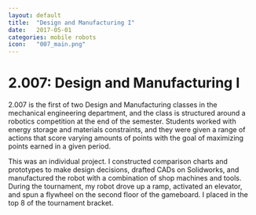 ```yaml
---
layout: default
title:  "Design and Manufacturing I"
date:   2017-05-01
categories: mobile robots
icon:	"007_main.png"
---
```


<h1>2.007: Design and Manufacturing I</h1>

<p>​​<span class="image left"><img src="{{ site.url }}{{ site.baseurl }}/images/007/xwing.jpg" alt="" /></span>2.007 is the first of two Design and Manufacturing classes in the mechanical engineering department, and the class is structured around a robotics competition at the end of the semester. Students worked with energy storage and materials constraints, and they were given a range of actions that score varying amounts of points with the goal of maximizing points earned in a given period.</p>

<p>​​​This was an individual project. I constructed comparison charts and prototypes to make design decisions, drafted CADs on Solidworks, and manufactured the robot with a combination of shop machines and tools. During the tournament, my robot drove up a ramp, activated an elevator, and spun a flywheel on the second floor of the gameboard. I placed in the top 8 of the tournament bracket.</p>

<div class="box alt">
<div class="row uniform">
<div class="4u"><span class="image fit"><img src="{{ site.url }}{{ site.baseurl }}/images/007/1.jpg" alt="" /></span></div>
<div class="4u"><span class="image fit"><img src="{{ site.url }}{{ site.baseurl }}/images/007/2.jpg" alt="" /></span></div>
<div class="4u$"><span class="image fit"><img src="{{ site.url }}{{ site.baseurl }}/images/007/3.jpg" alt="" /></span></div>
</div>
</div>
